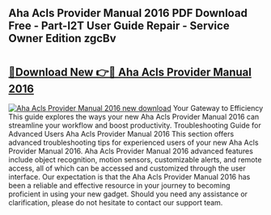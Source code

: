 ## Aha Acls Provider Manual 2016 PDF Download Free - Part-I2T User Guide Repair - Service Owner Edition zgcBv

# <h2><a href="http://bc68846.oget.top/?id=Aha+Acls+Provider+Manual+2016">🔗Download New 👉🔴 Aha Acls Provider Manual 2016</a></h2>

[![Aha Acls Provider Manual 2016 new download](https://i.imgur.com/5g1atiW.png)](http://bc68846.oget.top/?id=Aha+Acls+Provider+Manual+2016)
Your Gateway to Efficiency This guide explores the ways your new Aha Acls Provider Manual 2016 can streamline your workflow and boost productivity. Troubleshooting Guide for Advanced Users Aha Acls Provider Manual 2016 This section offers advanced troubleshooting tips for experienced users of your new Aha Acls Provider Manual 2016. Aha Acls Provider Manual 2016 advanced features include object recognition, motion sensors, customizable alerts, and remote access, all of which can be accessed and customized through the user interface. Our expectation is that the Aha Acls Provider Manual 2016 has been a reliable and effective resource in your journey to becoming proficient in using your new gadget. Should you need any assistance or clarification, please do not hesitate to contact our support team.
